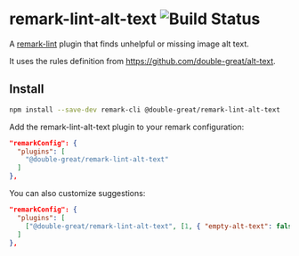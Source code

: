 # remark-lint-alt-text ![Build Status](https://github.com/double-great/remark-lint-alt-text/workflows/Test/badge.svg)

A [remark-lint](https://github.com/remarkjs/remark-lint) plugin that finds unhelpful or missing image alt text.

It uses the rules definition from https://github.com/double-great/alt-text.

## Install

```sh
npm install --save-dev remark-cli @double-great/remark-lint-alt-text
```

Add the remark-lint-alt-text plugin to your remark configuration:

```json
"remarkConfig": {
  "plugins": [
    "@double-great/remark-lint-alt-text"
  ]
},
```

You can also customize suggestions:

```json
"remarkConfig": {
  "plugins": [
    ["@double-great/remark-lint-alt-text", [1, { "empty-alt-text": false }]],
  ]
},
```
